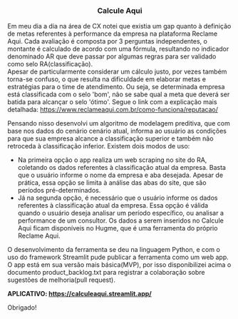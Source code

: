 <h3 align="center">Calcule Aqui</h3>

Em meu dia a dia na área de CX notei que existia um gap quanto à definição de metas referentes à performance da empresa na plataforma Reclame Aqui.
Cada avaliação é composta por 3 perguntas independentes, o montante é calculado de acordo com uma fórmula, resultando no indicador denominado AR que deve passar por algumas regras para ser validado como selo RA(classificação).  
Apesar de particularmente considerar um cálculo justo, por vezes também torna-se confuso, o que resulta na dificuldade em elaborar metas e estratégias para o time de atendimento. Ou seja, se determinada empresa está classificada com o selo 'bom', não se sabe qual a meta que deverá ser batida para alcançar o selo 'ótimo'.
Segue o link com a explicação mais detalhada: https://www.reclameaqui.com.br/como-funciona/reputacao/

Pensando nisso desenvolvi um algoritmo de modelagem preditiva, que com base nos dados do cenário cenário atual, informa ao usuário as condições para que sua empresa alcance a classificação superior e também não retroceda à classificação inferior.
Existem dois modos de uso:
- Na primeira opção o app realiza um web scraping no site do RA, coletando os dados referentes à classificação atual da empresa. Basta que o usuário informe o nome da empresa e aba desejada. Apesar de prática, essa opção se limita à análise das abas do site, que são períodos pré-determinados. 
- Já na segunda opção, é necessário que o usuário informe os dados referentes à classificação atual da empresa. Essa opção é válida quando o usuário deseja analisar um período específico, ou analisar a performance de um consultor. Os dados a serem inseridos no Calcule Aqui ficam disponíveis no Hugme, que é uma ferramenta do próprio Reclame Aqui. 

O desenvolvimento da ferramenta se deu na linguagem Python, e com o uso do framework Streamlit pude publicar a ferramenta como um web app. O app está em sua versão mais básica(MVP), por isso disponibilizei acima o documento product_backlog.txt para registrar a colaboração sobre sugestões de melhoria(pull request). 

**APLICATIVO:
https://calculeaqui.streamlit.app/**

Obrigado!
